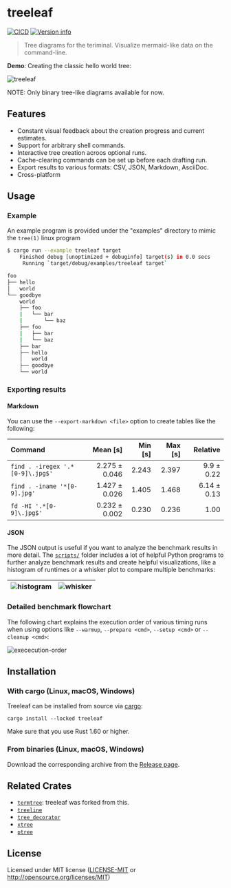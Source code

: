 # treeleaf

[![CICD](https://github.com/lloydlobo/treeleaf/actions/workflows/CICD.yml/badge.svg)](https://github.com/lloydlobo/treeleaf/actions/workflows/CICD.yml)
[![Version info](https://img.shields.io/crates/v/trealeaf.svg)](https://crates.io/crates/trealeaf)

> Tree diagrams for the teriminal.
> Visualize mermaid-like data on the command-line.

<!-- [API documentation](https://docs.rs/treeleaf) -->

**Demo**: Creating the classic hello world tree:

![treeleaf](https://i.imgur.com/z19OYxE.gif)

NOTE: Only binary tree-like diagrams available for now.

## Features

* Constant visual feedback about the creation progress and current estimates.
* Support for arbitrary shell commands.
* Interactive tree creation acroos optional runs.
* Cache-clearing commands can be set up before each drafting run.
* Export results to various formats: CSV, JSON, Markdown, AsciiDoc.
* Cross-platform

## Usage

### Example

An example program is provided under the "examples" directory to mimic the `tree(1)`
linux program

```bash
$ cargo run --example treeleaf target
    Finished debug [unoptimized + debuginfo] target(s) in 0.0 secs
     Running `target/debug/examples/treeleaf target`

foo
├── hello
│   world
└── goodbye
    world
    ├── foo
    |   └── bar
    |       └── baz
    ├── foo
    |   ├── bar
    |   └── baz
    ├── bar
    ├── hello
    │   world
    ├── goodbye
    └── world
```

### Exporting results

#### Markdown

You can use the `--export-markdown <file>` option to create tables like the following:

| Command | Mean [s] | Min [s] | Max [s] | Relative |
|:---|---:|---:|---:|---:|
| `find . -iregex '.*[0-9]\.jpg$'` | 2.275 ± 0.046 | 2.243 | 2.397 |9.9 ± 0.22 |
| `find . -iname '*[0-9].jpg'` | 1.427 ± 0.026 | 1.405 | 1.468 | 6.14 ± 0.13 |
| `fd -HI '.*[0-9]\.jpg$'` | 0.232 ± 0.002 | 0.230 | 0.236 | 1.00 |

#### JSON

The JSON output is useful if you want to analyze
the benchmark results in more detail. The [`scripts/`](https://github.com/lloydlobo/treeleaf/tree/master/scripts)
folder includes a lot of helpful Python programs to further analyze
benchmark results and create helpful visualizations, like a histogram
of runtimes or a whisker plot to compare multiple benchmarks:

| ![histogram](doc/histogram.png) | ![whisker](doc/whisker.png) |
|---:|---:|

### Detailed benchmark flowchart

The following chart explains the execution order of various timing runs when
using options like `--warmup`, `--prepare <cmd>`, `--setup <cmd>` or `--cleanup <cmd>`:

![exececution-order](doc/execution-order.png)

## Installation

### With cargo (Linux, macOS, Windows)

Treeleaf can be installed from source via [cargo](https://doc.rust-lang.org/cargo/):

```shell
cargo install --locked treeleaf
```

Make sure that you use Rust 1.60 or higher.

### From binaries (Linux, macOS, Windows)

Download the corresponding archive from the [Release page](https://github.com/lloydlobo/treeleaf/releases).

## Related Crates

* [`termtree`](https://crates.io/crates/termtree): treeleaf was forked from this.
* [`treeline`](https://crates.io/crates/treeline)
* [`tree_decorator`](https://crates.io/crates/tree_decorator)
* [`xtree`](https://crates.io/crates/xtree)
* [`ptree`](https://crates.io/crates/ptree)

## License

Licensed under MIT license ([LICENSE-MIT](LICENSE-MIT) or <http://opensource.org/licenses/MIT>)
